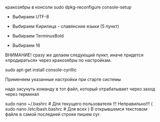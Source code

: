 
кракозябры в консоли
sudo dpkg-reconfigure console-setup


   * Выбираем UTF-8

   * Выбираем Кирилица - славянские языки (5 пункт)

   * Выбираем TerminusBold

   * Выбираем 16


ВНИМАНИЕ!
сразу же делаем следующий пункт, иначе придется «продираться» через кракозябры по настройкам.

sudo apt-get install console-cyrillic

Применяем указанные настройки при старте системы

надо засунуть команду в тот файл, который отрабатывает через заход через терминал

sudo nano ~/.bashrc #  Для текущего пользователя !!! Неправильно!!!
( sudo nano /etc/bash.bashrc #  Для всех )
В открывшемся текстовом файле в самой последней строке пишем cyr.
